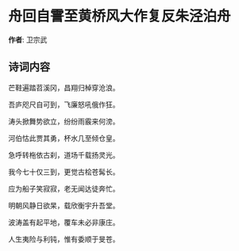 # 舟回自霅至黄桥风大作复反朱泾泊舟

**作者**: 卫宗武

## 诗词内容

芒鞋遍踏苕溪冈，昌翔归棹穿沧浪。

吾庐咫尺自可到，飞廉怒吼俄作狂。

涛头掀舞势欲立，纷纷雨霰来何滂。

河伯怙此贾其勇，杯水几至倾仓皇。

急呼转柂依古刹，道场千载扬灵光。

我今七十仅三到，更觉古桧苍髯长。

应为船子笑寂寂，老无闻达徒奔忙。

明朝风静日欲杲，载欣衡宇升吾堂。

波涛盖有起平地，覆车未必非康庄。

人生夷险与利钝，惟有委顺于旻苍。

